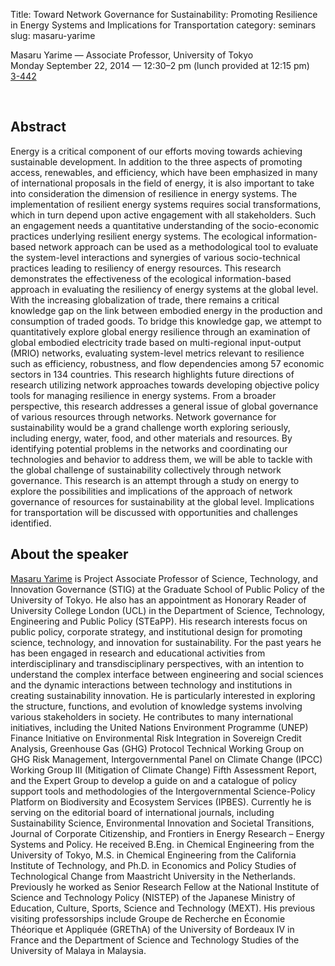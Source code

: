 Title: Toward Network Governance for Sustainability: Promoting Resilience in Energy Systems and Implications for Transportation
category: seminars
slug: masaru-yarime

Masaru Yarime — Associate Professor, University of Tokyo<br/>
Monday September 22, 2014 — 12:30–2 pm (lunch provided at 12:15 pm)<br/>
[3-442](http://whereis.mit.edu/?go=3-442)

 
## Abstract
Energy is a critical component of our efforts moving towards achieving sustainable development. In addition to the three aspects of promoting access, renewables, and efficiency, which have been emphasized in many of international proposals in the field of energy, it is also important to take into consideration the dimension of resilience in energy systems. The implementation of resilient energy systems requires social transformations, which in turn depend upon active engagement with all stakeholders. Such an engagement needs a quantitative understanding of the socio-economic practices underlying resilient energy systems. The ecological information-based network approach can be used as a methodological tool to evaluate the system-level interactions and synergies of various socio-technical practices leading to resiliency of energy resources. This research demonstrates the effectiveness of the ecological information-based approach in evaluating the resiliency of energy systems at the global level. With the increasing globalization of trade, there remains a critical knowledge gap on the link between embodied energy in the production and consumption of traded goods. To bridge this knowledge gap, we attempt to quantitatively explore global energy resilience through an examination of global embodied electricity trade based on multi-regional input-output (MRIO) networks, evaluating system-level metrics relevant to resilience such as efficiency, robustness, and flow dependencies among 57 economic sectors in 134 countries. This research highlights future directions of research utilizing network approaches towards developing objective policy tools for managing resilience in energy systems. From a broader perspective, this research addresses a general issue of global governance of various resources through networks. Network governance for sustainability would be a grand challenge worth exploring seriously, including energy, water, food, and other materials and resources. By identifying potential problems in the networks and coordinating our technologies and behavior to address them, we will be able to tackle with the global challenge of sustainability collectively through network governance. This research is an attempt through a study on energy to explore the possibilities and implications of the approach of network governance of resources for sustainability at the global level. Implications for transportation will be discussed with opportunities and challenges identified.

## About the speaker
[Masaru Yarime](http://yarime.net) is Project Associate Professor of Science, Technology, and Innovation Governance (STIG) at the Graduate School of Public Policy of the University of Tokyo. He also has an appointment as Honorary Reader of University College London (UCL) in the Department of Science, Technology, Engineering and Public Policy (STEaPP). His research interests focus on public policy, corporate strategy, and institutional design for promoting science, technology, and innovation for sustainability. For the past years he has been engaged in research and educational activities from interdisciplinary and transdisciplinary perspectives, with an intention to understand the complex interface between engineering and social sciences and the dynamic interactions between technology and institutions in creating sustainability innovation. He is particularly interested in exploring the structure, functions, and evolution of knowledge systems involving various stakeholders in society. He contributes to many international initiatives, including the United Nations Environment Programme (UNEP) Finance Initiative on Environmental Risk Integration in Sovereign Credit Analysis, Greenhouse Gas (GHG) Protocol Technical Working Group on GHG Risk Management, Intergovernmental Panel on Climate Change (IPCC) Working Group III (Mitigation of Climate Change) Fifth Assessment Report, and the Expert Group to develop a guide on and a catalogue of policy support tools and methodologies of the Intergovernmental Science-Policy Platform on Biodiversity and Ecosystem Services (IPBES). Currently he is serving on the editorial board of international journals, including Sustainability Science, Environmental Innovation and Societal Transitions, Journal of Corporate Citizenship, and Frontiers in Energy Research – Energy Systems and Policy. He received B.Eng. in Chemical Engineering from the University of Tokyo, M.S. in Chemical Engineering from the California Institute of Technology, and Ph.D. in Economics and Policy Studies of Technological Change from Maastricht University in the Netherlands. Previously he worked as Senior Research Fellow at the National Institute of Science and Technology Policy (NISTEP) of the Japanese Ministry of Education, Culture, Sports, Science and Technology (MEXT). His previous visiting professorships include Groupe de Recherche en Économie Théorique et Appliquée (GREThA) of the University of Bordeaux IV in France and the Department of Science and Technology Studies of the University of Malaya in Malaysia.
